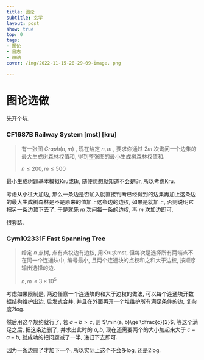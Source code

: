 ```yaml
---
title: 图论
subtitle: 玄学
layout: post
show: true
top: 0
tags: 
- 图论
- 日志
- 咕咕
cover: /img/2022-11-15-20-29-09-image. png

---
```


# 图论选做

先开个坑.

### CF1687B Railway System [mst] [kru]

> 有一张图 $Graph(n, m)$ , 现在给定 $n, m$ , 要求你通过 $2m$ 次询问一个边集的最大生成树森林权值和, 得到整张图的最小生成树森林权值和.
> 
> $n\le 200, m\le 500$

最小生成树题基本模拟Kru或Br, 随便想想就知道不会是Br, 所以考虑Kru.

考虑从小往大加边, 那么一条边是否加入就直接判断已经得到的边集再加上这条边的最大生成树森林是不是原来的值加上这条边的边权, 如果是就加上, 否则说明它把另一条边顶下去了. 于是就先 $m$ 次问每一条的边权, 再 $m$ 次加边即可.

很套路.

### Gym102331F Fast Spanning Tree

> 给定 $n$ 点树, 点有点权边有边权, 用Kru求mst, 但每次是选择所有两端点不在同一个连通块中, 编号最小, 且两个连通块的点权和之和大于边权, 按顺序输出选择的边.
> 
> $n, m\le 3\times 10^5$

考虑如果限制是, 两边任意一个连通块的和大于边权的做法, 可以每个连通块开数据结构维护出边, 启发式合并, 并且在外面再开一个堆维护所有满足条件的边, 复杂度2log.

然后用这个规约就行了, 若 $a+b>c$, 则 $\min(a, b)\ge \dfrac{c}{2}$, 等这个满足之后, 把这条边删了, 并求出此时的 $a, b$, 现在还需要两个的大小加起来大于 $c-a-b$, 就成功的把问题减了一半, 递归下去即可.

因为一条边删了才加下一个, 所以实际上这个不会多log, 还是2log.